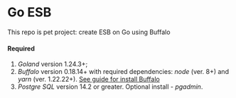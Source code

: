 # Go ESB

This repo is pet project: create ESB on Go using Buffalo

#### Required

1. *Goland* version 1.24.3+;
2. *Buffalo* version 0.18.14+ with required dependencies: *node* (ver. 8+) and *yarn* (ver. 1.22.22+). [See guide for install Buffalo](https://gobuffalo.io/documentation/getting_started/installation/)
3. *Postgre SQL* version 14.2 or greater. Optional install - *pgadmin*.